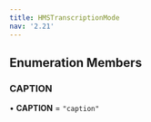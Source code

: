 ```yaml
---
title: HMSTranscriptionMode
nav: '2.21'
---
```


## Enumeration Members

### CAPTION

• **CAPTION** = `"caption"`
